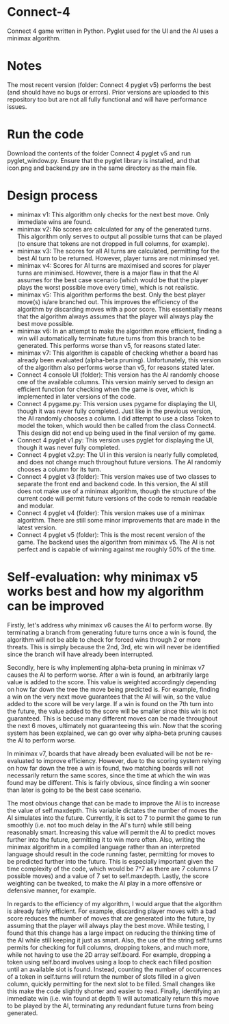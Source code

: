 # Connect-4
Connect 4 game written in Python. Pyglet used for the UI and the AI uses a minimax algorithm.

# Notes
The most recent version (folder: Connect 4 pyglet v5) performs the best (and should have no bugs or errors). Prior versions are uploaded to this repository too but are not all fully functional and will have performance issues.

# Run the code
Download the contents of the folder Connect 4 pyglet v5 and run pyglet_window.py. Ensure that the pyglet library is installed, and that icon.png and backend.py are in the same directory as the main file.

# Design process
- minimax v1: This algorithm only checks for the next best move. Only immediate wins are found.
- minimax v2: No scores are calculated for any of the generated turns. This algorithm only serves to output all possible turns that can be played (to ensure that tokens are not dropped in full columns, for example).
- minimax v3: The scores for all AI turns are calculated, permitting for the best AI turn to be returned. However, player turns are not minimsed yet.
- minimax v4: Scores for AI turns are maximised and scores for player turns are minimised. However, there is a major flaw in that the AI assumes for the best case scenario (which would be that the player plays the worst possible move every time), which is not realistic.
- minimax v5: This algorithm performs the best. Only the best player move(s) is/are branched out. This improves the efficiency of the algorithm by discarding moves with a poor score. This essentially means that the algorithm always assumes that the player will always play the best move possible.
- minimax v6: In an attempt to make the algorithm more efficient, finding a win will automatically terminate future turns from this branch to be generated. This performs worse than v5, for reasons stated later.
- minimax v7: This algorithm is capable of checking whether a board has already been evaluated (alpha-beta pruning). Unfortunately, this version of the algorithm also performs worse than v5, for reasons stated later.
- Connect 4 console UI (folder): This version has the AI randomly choose one of the available columns. This version mainly served to design an efficient function for checking when the game is over, which is implemented in later versions of the code.
- Connect 4 pygame.py: This version uses pygame for displaying the UI, though it was never fully completed. Just like in the previous version, the AI randomly chooses a column. I did attempt to use a class Token to model the token, which would then be called from the class Connect4. This design did not end up being used in the final version of my game.
- Connect 4 pyglet v1.py: This version uses pyglet for displaying the UI, though it was never fully completed. 
- Connect 4 pyglet v2.py: The UI in this version is nearly fully completed, and does not change much throughout future versions. The AI randomly chooses a column for its turn.
- Connect 4 pyglet v3 (folder): This version makes use of two classes to separate the front end and backend code. In this version, the AI still does not make use of a minimax algorithm, though the structure of the current code will permit future versions of the code to remain readable and modular.
- Connect 4 pyglet v4 (folder): This version makes use of a minimax algorithm. There are still some minor improvements that are made in the latest version.
- Connect 4 pyglet v5 (folder): This is the most recent version of the game. The backend uses the algorithm from minimax v5. The AI is not perfect and is capable of winning against me roughly 50% of the time.

# Self-evaluation: why minimax v5 works best and how my algorithm can be improved
Firstly, let's address why minimax v6 causes the AI to perform worse. By terminating a branch from generating future turns once a win is found, the algorithm will not be able to check for forced wins through 2 or more threats. This is simply because the 2nd, 3rd, etc win will never be identified since the branch will have already been interrupted.

Secondly, here is why implementing alpha-beta pruning in minimax v7 causes the AI to perform worse. After a win is found, an arbitrarily large value is added to the score. This value is weighted accordingly depending on how far down the tree the move being predicted is. For example, finding a win on the very next move guarantees that the AI will win, so the value added to the score will be very large. If a win is found on the 7th turn into the future, the value added to the score will be smaller since this win is not guaranteed. This is becuse many different moves can be made throughout the next 6 moves, ultimately not guaranteeing this win. Now that the scoring system has been explained, we can go over why alpha-beta pruning causes the AI to perform worse. 

In minimax v7, boards that have already been evaluated will be not be re-evaluated to improve efficiency. However, due to the scoring system relying on how far down the tree a win is found, two matching boards will not necessarily return the same scores, since the time at which the win was found may be different. This is fairly obvious, since finding a win sooner than later is going to be the best case scenario.

The most obvious change that can be made to improve the AI is to increase the value of self.maxdepth. This variable dictates the number of moves the AI simulates into the future. Currently, it is set to 7 to permit the game to run smoothly (i.e. not too much delay in the AI's turn) while still being reasonably smart. Increasing this value will permit the AI to predict moves further into the future, permitting it to win more often. Also, writing the minimax algorithm in a compiled language rather than an interpreted language should result in the code running faster, permitting for moves to be predicted further into the future. This is especially important given the time complexity of the code, which would be 7^7 as there are 7 columns (7 possible moves) and a value of 7 set to self.maxdepth. Lastly, the score weighting can be tweaked, to make the AI play in a more offensive or defensive manner, for example.

In regards to the efficiency of my algorithm, I would argue that the algorithm is already fairly efficient. For example, discarding player moves with a bad score reduces the number of moves that are generated into the future, by assuming that the player will always play the best move. While testing, I found that this change has a large impact on reducing the thinking time of the AI while still keeping it just as smart. Also, the use of the string self.turns permits for checking for full columns, dropping tokens, and much more, while not having to use the 2D array self.board. For example, dropping a token using self.board involves using a loop to check each filled position until an available slot is found. Instead, counting the number of occurrences of a token in self.turns will return the number of slots filled in a given column, quickly permitting for the next slot to be filled. Small changes like this make the code slightly shorter and easier to read. Finally, identifying an immediate win (i.e. win found at depth 1) will automatically return this move to be played by the AI, terminating any redundant future turns from being generated.
